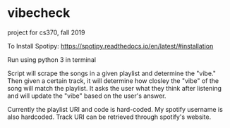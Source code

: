 # vibecheck
project for cs370, fall 2019

To Install Spotipy: https://spotipy.readthedocs.io/en/latest/#installation

Run using python 3 in terminal

Script will scrape the songs in a given playlist and determine the "vibe."
Then given a certain track, it will determine how closley the "vibe" of the song will match the playlist.
It asks the user what they think after listening and will update the "vibe" based on the user's answer.

Currently the playlist URI and code is hard-coded.
My spotify username is also hardcoded.
Track URI can be retrieved through spotify's website.
